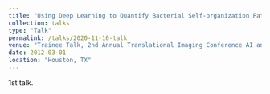 ```yaml
---
title: "Using Deep Learning to Quantify Bacterial Self-organization Patterns"
collection: talks
type: "Talk"
permalink: /talks/2020-11-10-talk
venue: "Trainee Talk, 2nd Annual Translational Imaging Conference AI and Machine Learning in Imaging"
date: 2012-03-01
location: "Houston, TX"
---
```

1st talk.
